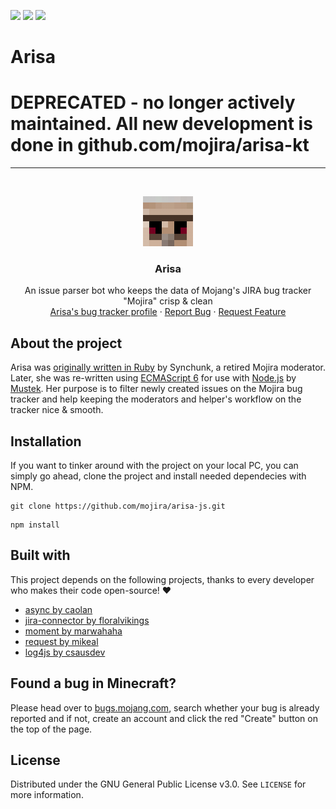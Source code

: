 <!-- shields -->
[![](https://img.shields.io/github/issues/mojira/arisa-js)](https://github.com/mojira/arisa-js/issues)
[![](https://img.shields.io/github/stars/mojira/arisa-js)](https://github.com/mojira/arisa-js/stargazers)
[![](https://img.shields.io/github/license/mojira/arisa-js)](https://github.com/mojira/arisa-js/blob/master/LICENSE)

# Arisa

# **DEPRECATED** - no longer actively maintained. All new development is done in github.com/mojira/arisa-kt
---

<!-- PROJECT LOGO -->
<br/>
<p align="center">
  <a href="https://bugs.mojang.com/">
    <img src="images/arisa.png" alt="Arisa" width="80" height="80">
  </a>

  <h3 align="center">Arisa</h3>

  <p align="center">
    An issue parser bot who keeps the data of Mojang's JIRA bug tracker "Mojira" crisp & clean
    <br/>
    <a href="https://bugs.mojang.com/secure/ViewProfile.jspa?name=Mustek2">Arisa's bug tracker profile</a>
    ·
    <a href="https://github.com/mojira/arisa-js/issues">Report Bug</a>
    ·
    <a href="https://github.com/mojira/arisa-js/issues">Request Feature</a>
  </p>
</p>

## About the project
Arisa was [originally written in Ruby](https://github.com/mojira/arisa) by Synchunk, a retired Mojira moderator. Later, she was re-written using [ECMAScript 6](http://es6-features.org/) for use with [Node.js](https://nodejs.org/) by [Mustek](https://github.com/Mustek). Her purpose is to filter newly created issues on the Mojira bug tracker and help keeping the moderators and helper's workflow on the tracker nice & smooth.

## Installation

If you want to tinker around with the project on your local PC, you can simply go ahead, clone the project and install needed dependecies with NPM.

```
git clone https://github.com/mojira/arisa-js.git
```

```
npm install
```

## Built with

This project depends on the following projects, thanks to every developer who makes their code open-source! :heart:

- [async by caolan](https://github.com/caolan/async)
- [jira-connector by floralvikings](https://github.com/floralvikings/jira-connector)
- [moment by marwahaha](https://github.com/moment/moment)
- [request by mikeal](https://github.com/moment/moment)
- [log4js by csausdev](https://github.com/log4js-node/log4js-node)

## Found a bug in Minecraft?

Please head over to [bugs.mojang.com](https://bugs.mojang.com), search whether your bug is already reported and if not, create an account and click the red "Create" button on the top of the page.

## License

Distributed under the GNU General Public License v3.0. See `LICENSE` for more information.
